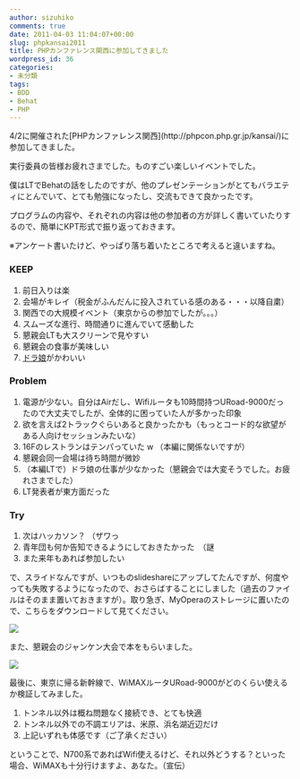 ```yaml
---
author: sizuhiko
comments: true
date: 2011-04-03 11:04:07+00:00
slug: phpkansai2011
title: PHPカンファレンス関西に参加してきました
wordpress_id: 36
categories:
- 未分類
tags:
- BDD
- Behat
- PHP
---
```


<!-- more -->4/2に開催された[PHPカンファレンス関西](http://phpcon.php.gr.jp/kansai/)に参加してきました。  

  

実行委員の皆様お疲れさまでした。ものすごい楽しいイベントでした。  

僕はLTでBehatの話をしたのですが、他のプレゼンテーションがとてもバラエティにとんでいて、とても勉強になったし、交流もできて良かったです。  

プログラムの内容や、それぞれの内容は他の参加者の方が詳しく書いていたりするので、簡単にKPT形式で振り返っておきます。  

※アンケート書いたけど、やっぱり落ち着いたところで考えると違いますね。


### KEEP




  1. 前日入りは楽
  2. 会場がキレイ（税金がふんだんに投入されている感のある・・・以降自粛）
  3. 関西での大規模イベント（東京からの参加でしたが。。。）
  4. スムーズな進行、時間通りに進んでいて感動した
  5. 懇親会LTも大スクリーンで見やすい
  6. 懇親会の食事が美味しい
  7. [ドラ娘](http://www.flickr.com/photos/omoon/5581023387/)がかわいい



### Problem




  1. 電源が少ない。自分はAirだし、Wifiルータも10時間持つURoad-9000だったので大丈夫でしたが、全体的に困っていた人が多かった印象
  2. 欲を言えば2トラックぐらいあると良かったかも（もっとコード的な欲望がある人向けセッションみたいな）
  3. 16Fのレストランはテンパっていた w （本編に関係ないですが）
  4. 懇親会同一会場は待ち時間が微妙
  5. （本編LTで）ドラ娘の仕事が少なかった（懇親会では大変そうでした。お疲れさまでした）
  6. LT発表者が東方面だった



### Try




  1. 次はハッカソン？ （ザワっ
  2. 青年団も何か告知できるようにしておきたかった　（謎
  3. また来年もあれば参加したい

  

で、スライドなんですが、いつものslideshareにアップしてたんですが、何度やっても失敗するようになったので、おさらばすることにしました（過去のファイルはそのまま置いておきますが）。取り急ぎ、MyOperaのストレージに置いたので、こちらをダウンロードして見てください。  

  

[![](/phpkansai/phpkansai2011.png)](/phpkansai/phpkansai2011.pdf)
  

また、懇親会のジャンケン大会で本をもらいました。
  

![](http://ecx.images-amazon.com/images/I/51zHPNnSqWL._SL160_.jpg)
  

  

最後に、東京に帰る新幹線で、WiMAXルータURoad-9000がどのくらい使えるか検証してみました。


  1. トンネル以外は概ね問題なく接続でき、とても快適
  2. トンネル以外での不調エリアは、米原、浜名湖近辺だけ
  3. 上記いずれも体感です（ご了承ください）

ということで、N700系であればWifi使えるけど、それ以外どうする？といった場合、WiMAXも十分行けますよ、あなた。（宣伝）  

